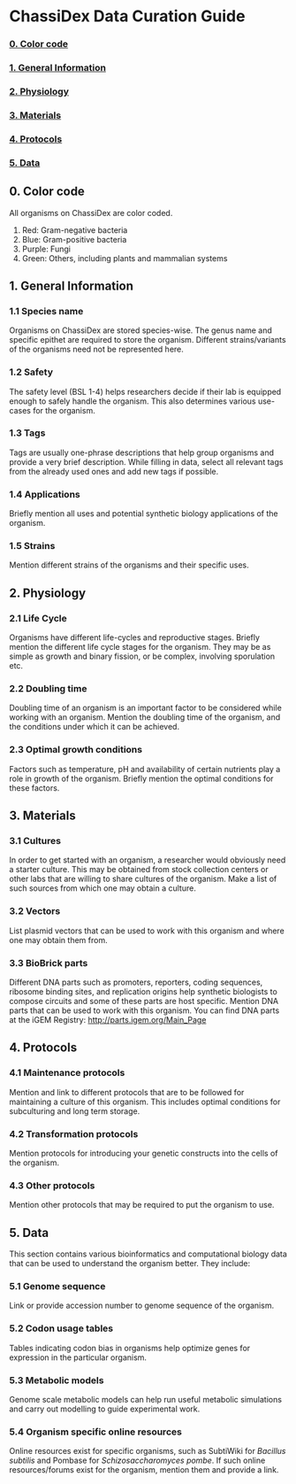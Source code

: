 # ChassiDex Data Curation Guide

### [0. Color code](https://github.com/ChassiDex/chassidex/blob/master/dataguide.md#0-color-code)

### [1. General Information](https://github.com/ChassiDex/chassidex/blob/master/dataguide.md#1-general-information)

### [2. Physiology](https://github.com/ChassiDex/chassidex/blob/master/dataguide.md#2-physiology)

### [3. Materials](https://github.com/ChassiDex/chassidex/blob/master/dataguide.md#3-materials)

### [4. Protocols](https://github.com/ChassiDex/chassidex/blob/master/dataguide.md#4-protocols)

### [5. Data](https://github.com/ChassiDex/chassidex/blob/master/dataguide.md#5-data)

## 0. Color code
All organisms on ChassiDex are color coded. 
1. Red: Gram-negative bacteria
2. Blue: Gram-positive bacteria
3. Purple: Fungi
4. Green: Others, including plants and mammalian systems

## 1. General Information
### 1.1 Species name
Organisms on ChassiDex are stored species-wise. The genus name and specific epithet are required to store the organism. Different strains/variants of the organisms need not be represented here.

### 1.2 Safety
The safety level (BSL 1-4) helps researchers decide if their lab is equipped enough to safely handle the organism. This also determines various use-cases for the organism.

### 1.3 Tags
Tags are usually one-phrase descriptions that help group organisms and provide a very brief description. While filling in data, select all relevant tags from the already used ones and add new tags if possible.

### 1.4 Applications
Briefly mention all uses and potential synthetic biology applications of the organism.

### 1.5 Strains
Mention different strains of the organisms and their specific uses. 

## 2. Physiology
### 2.1 Life Cycle
Organisms have different life-cycles and reproductive stages. Briefly mention the different life cycle stages for the organism. They may be as simple as growth and binary fission, or be complex, involving sporulation etc.

### 2.2 Doubling time
Doubling time of an organism is an important factor to be considered while working with an organism. Mention the doubling time of the organism, and the conditions under which it can be achieved.

### 2.3 Optimal growth conditions
Factors such as temperature, pH and availability of certain nutrients play a role in growth of the organism. Briefly mention the optimal conditions for these factors.

## 3. Materials
### 3.1 Cultures
In order to get started with an organism, a researcher would obviously need a starter culture. This may be obtained from stock collection centers or other labs that are willing to share cultures of the organism. Make a list of such sources from which one may obtain a culture.

### 3.2 Vectors
List plasmid vectors that can be used to work with this organism and where one may obtain them from.

### 3.3 BioBrick parts
Different DNA parts such as promoters, reporters, coding sequences, ribosome binding sites, and replication origins help synthetic biologists to compose circuits and some of these parts are host specific. Mention DNA parts that can be used to work with this organism. You can find DNA parts at the iGEM Registry: http://parts.igem.org/Main_Page

## 4. Protocols
### 4.1 Maintenance protocols
Mention and link to different protocols that are to be followed for maintaining a culture of this organism. This includes optimal conditions for subculturing and long term storage.

### 4.2 Transformation protocols
Mention protocols for introducing your genetic constructs into the cells of the organism.  

### 4.3 Other protocols
Mention other protocols that may be required to put the organism to use.

## 5. Data
This section contains various bioinformatics and computational biology data that can be used to understand the organism better. They include:

### 5.1 Genome sequence
Link or provide accession number to genome sequence of the organism.

### 5.2 Codon usage tables
Tables indicating codon bias in organisms help optimize genes for expression in the particular organism.

### 5.3 Metabolic models
Genome scale metabolic models can help run useful metabolic simulations and carry out modelling to guide experimental work.

### 5.4 Organism specific online resources
Online resources exist for specific organisms, such as SubtiWiki for *Bacillus subtilis* and Pombase for *Schizosaccharomyces pombe*. If such online resources/forums exist for the organism, mention them and provide a link. 


